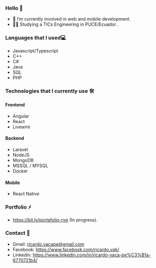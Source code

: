### Hello 👋
- 🌱 I’m currently involved in web and mobile development.
- :man_student:   Studying a TICs Engineering in PUCE/Ecuador 	.
### Languages that I used:computer:
- Javascript/Typescript
- C++
- C#
- Java
- SQL
- PHP
### Technologies that I currently use :hammer_and_wrench:	
#### Frontend
- Angular
- React
- Livewire
#### Backend
- Laravel
- NodeJS
- MongoDB
- MSSQL / MYSQL
- Docker
#### Mobile
- React Native
### Portfolio ⚡
- https://bit.ly/portafolio-rvp (In progress).
### Contact 💬
- Gmail: ricardo.vacape@gmail.com
- Facebook: https://www.facebook.com/ricardo.vak/
- Linkedin: https://www.linkedin.com/in/ricardo-vaca-pe%C3%B1a-6770721b4/
<!--
**RicardoVP2002/RicardoVP2002** is a ✨ _special_ ✨ repository because its `README.md` (this file) appears on your GitHub profile.

Here are some ideas to get you started:

- 🔭 I’m currently working on ...
- 🌱 I’m currently learning ...
- 👯 I’m looking to collaborate on ...
- 🤔 I’m looking for help with ...
- 💬 Ask me about ...
- 📫 How to reach me: ...
- 😄 Pronouns: ...
- ⚡ Fun fact: ...
-->
